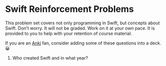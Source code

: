# Swift Reinforcement Problems

This problem set covers not only programming in Swift, but concepts about Swift. Don’t worry. It will not be graded. Work on it at your own pace. It is provided to you to help with your retention of course material.

If you are an [Anki](https://apps.ankiweb.net/) fan, consider adding some of these questions into a deck. 😀

1. Who created Swift and in what year?
